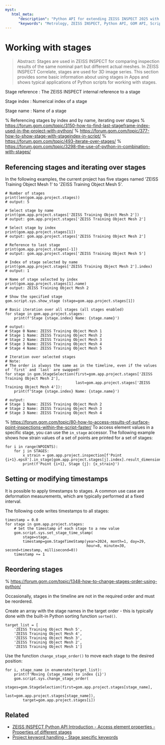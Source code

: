 ```yaml
---
myst:
   html_meta:
      "description": "Python API for extending ZEISS INSPECT 2025 with Apps - Stages"
      "keywords": "Metrology, ZEISS INSPECT, Python API, GOM API, Scripting, Add-ons, Apps, How-tos, Stages"
---
```


# Working with stages

> Abstract: Stages are used in ZEISS INSPECT for comparing inspection results of the same nominal part but different actual meshes. In ZEISS INSPECT Correlate, stages are used for 3D image series. This section provides some basic information about using stages in Apps and shows typical applications of Python scripts for working with stages.

Stage reference
: The ZEISS INSPECT internal reference to a stage

Stage index
: Numerical index of a stage

Stage name
: Name of a stage


% Referencing stages by index and by name, iterating over stages
% https://forum.gom.com/topic/3150-how-to-find-last-stageframe-index-used-in-the-project-with-python/
% https://forum.gom.com/topic/377-how-to-show-stage-with-stageindex-in-script/
% https://forum.gom.com/topic/493-iterate-over-stages/
% https://forum.gom.com/topic/3298-the-use-of-python-in-combination-with-stages/

## Referencing stages and iterating over stages

In the following examples, the current project has five stages named 'ZEISS Training Object Mesh 1' to 'ZEISS Training Object Mesh 5'.

```{code-block} python
# Number of stages
print(len(gom.app.project.stages))
# output: 5

# Select stage by name
print(gom.app.project.stages['ZEISS Training Object Mesh 2'])
# output: gom.app.project.stages['ZEISS Training Object Mesh 2']

# Select stage by index
print(gom.app.project.stages[1])
# output: gom.app.project.stages['ZEISS Training Object Mesh 2']

# Reference to last stage
print(gom.app.project.stages[-1])
# output: gom.app.project.stages['ZEISS Training Object Mesh 5']

# Index of stage selected by name
print(gom.app.project.stages['ZEISS Training Object Mesh 2'].index)
# output: 1

# Name of stage selected by index
print(gom.app.project.stages[1].name)
# output: ZEISS Training Object Mesh 2

# Show the specified stage
gom.script.sys.show_stage (stage=gom.app.project.stages[1])

# Basic iteration over all stages (all stages enabled)
for stage in gom.app.project.stages:
    print(f'Stage {stage.index} Name: {stage.name}')

# output:
# Stage 0 Name: ZEISS Training Object Mesh 1
# Stage 1 Name: ZEISS Training Object Mesh 2
# Stage 2 Name: ZEISS Training Object Mesh 3
# Stage 3 Name: ZEISS Training Object Mesh 4
# Stage 4 Name: ZEISS Training Object Mesh 5

# Iteration over selected stages
# Note: 
# The order is always the same as in the timeline, even if the values of `first` and `last` are swapped!
for stage in gom.StageSelection(first=gom.app.project.stages['ZEISS Training Object Mesh 2'],
                                last=gom.app.project.stages['ZEISS Training Object Mesh 4']):
    print(f'Stage {stage.index} Name: {stage.name}')
    
# output:
# Stage 1 Name: ZEISS Training Object Mesh 2
# Stage 2 Name: ZEISS Training Object Mesh 3
# Stage 3 Name: ZEISS Training Object Mesh 4
```

% https://forum.gom.com/topic/80-how-to-access-results-of-surface-point-inspections-within-the-script-faster/
To access element values in a specific stage, you can use the `in_stage` accessor. The following example shows how strain values of a set of points are printed for a set of stages:

```{code-block} python
for i in range(NPOINTS):
    for j in STAGES:
        x_strain = gom.app.project.inspection[f'Point {i+1}.epsX'].in_stage[gom.app.project.stages[j].index].result_dimension
        print(f'Point {i+1}, Stage {j}: {x_strain}')
```

## Setting or modifying timestamps

It is possible to apply timestamps to stages. A common use case are deformation measurements, which are typically performed at a fixed interval.

The following code writes timestamps to all stages:

```{code-block} python
timestamp = 0.0
for stage in gom.app.project.stages:
    # Set the timestamp of each stage to a new value
    gom.script.sys.set_stage_time_stamp(
        stage=stage,
        timestamp=gom.StageTimeStamp(year=2024, month=1, day=29, 
                                     hour=8, minute=30, second=timestamp, millisecond=0))
    timestamp += 1
```

## Reordering stages

% https://forum.gom.com/topic/1348-how-to-change-stages-order-using-python/

Occasionally, stages in the timeline are not in the required order and must be reordered.

Create an array with the stage names in the target order - this is typically done with the built-in Python sorting function `sorted()`.

```{code-block} python
target_list = [
    'ZEISS Training Object Mesh 5',
    'ZEISS Training Object Mesh 4',
    'ZEISS Training Object Mesh 3',
    'ZEISS Training Object Mesh 2',
    'ZEISS Training Object Mesh 1']
```

Use the function `change_stage_order()` to move each stage to the desired position: 

```{code-block} python
for i, stage_name in enumerate(target_list):
    print(f'Moving {stage_name} to index {i}')
    gom.script.sys.change_stage_order(
        stages=gom.StageSelection(first=gom.app.project.stages[stage_name],
                                  last=gom.app.project.stages[stage_name]),
        target=gom.app.project.stages[i])
```

## Related

* <a href="../python_api_introduction/python_api_introduction.html#properties-of-different-stages">ZEISS INSPECT Python API Introduction - Access element properties - Properties of different stages</a>
* <a href="../project_keywords/project_keywords.html#stage-specific-keywords">Project keyword handling - Stage specific keywords</a>
